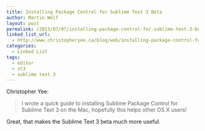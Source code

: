 ```yaml
---
title: Installing Package Control for Sublime Text 3 Beta
author: Martin Wolf
layout: post
permalink: /2013/07/07/installing-package-control-for-sublime-text-3-beta/
linked_list_url:
  - http://www.christopheryee.ca/blog/web/installing-package-control-for-sublime-text-3-beta-os-x/
categories:
  - Linked List
tags:
  - editor
  - st3
  - sublime text 3
---
```

<p class="linked-list-quote-author">
  Christopher Yee:
</p>

> I wrote a quick guide to installing Sublime Package Control for Sublime Text 3 on the Mac, hopefully this helps other OS X users!

Great, that makes the Sublime Text 3 beta much more useful.